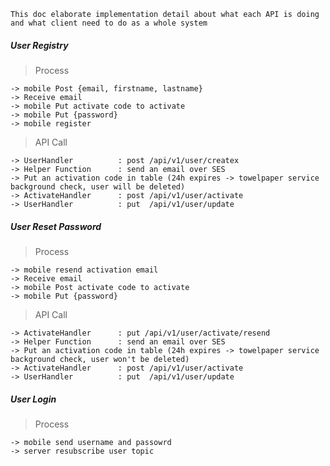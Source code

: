 ```This doc elaborate implementation detail about what each API is doing and what client need to do as a whole system```

##### User Registry

> Process

```
-> mobile Post {email, firstname, lastname} 
-> Receive email 
-> mobile Put activate code to activate 
-> mobile Put {password}
-> mobile register 
```

> API Call

```
-> UserHandler          : post /api/v1/user/createx
-> Helper Function      : send an email over SES 
-> Put an activation code in table (24h expires -> towelpaper service background check, user will be deleted)
-> ActivateHandler      : post /api/v1/user/activate 
-> UserHandler          : put  /api/v1/user/update
```

##### User Reset Password

> Process

```
-> mobile resend activation email
-> Receive email
-> mobile Post activate code to activate
-> mobile Put {password}
```

> API Call

```
-> ActivateHandler      : put /api/v1/user/activate/resend
-> Helper Function      : send an email over SES 
-> Put an activation code in table (24h expires -> towelpaper service background check, user won't be deleted)
-> ActivateHandler      : post /api/v1/user/activate 
-> UserHandler          : put  /api/v1/user/update
```

##### User Login

> Process

```
-> mobile send username and passowrd
-> server resubscribe user topic 
```














